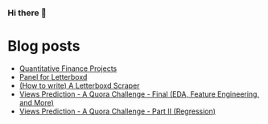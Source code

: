 ### Hi there 👋

<!--
**ydkahin/ydkahin** is a ✨ _special_ ✨ repository because its `README.md` (this file) appears on your GitHub profile.

Here are some ideas to get you started:

- 🔭 I’m currently working on ...
- 🌱 I’m currently learning ...
- 👯 I’m looking to collaborate on ...
- 🤔 I’m looking for help with ...
- 💬 Ask me about ...
- 📫 How to reach me: ...
- 😄 Pronouns: ...
- ⚡ Fun fact: ...
-->
# Blog posts
<!-- BLOG-POST-LIST:START -->
- [Quantitative Finance Projects](https://ydkahin.github.io/posts/markowitz-portfolio/)
- [Panel for Letterboxd](https://ydkahin.github.io/posts/letterboxd-stats-panel/)
- [&lpar;How to write&rpar; A Letterboxd Scraper](https://ydkahin.github.io/posts/letterboxd-scraper-i/)
- [Views Prediction - A Quora Challenge - Final &lpar;EDA, Feature Engineering, and More&rpar;](https://ydkahin.github.io/posts/quora-challenge-last/)
- [Views Prediction - A Quora Challenge - Part II &lpar;Regression&rpar;](https://ydkahin.github.io/posts/quora_challenge-ii/)
<!-- BLOG-POST-LIST:END -->

